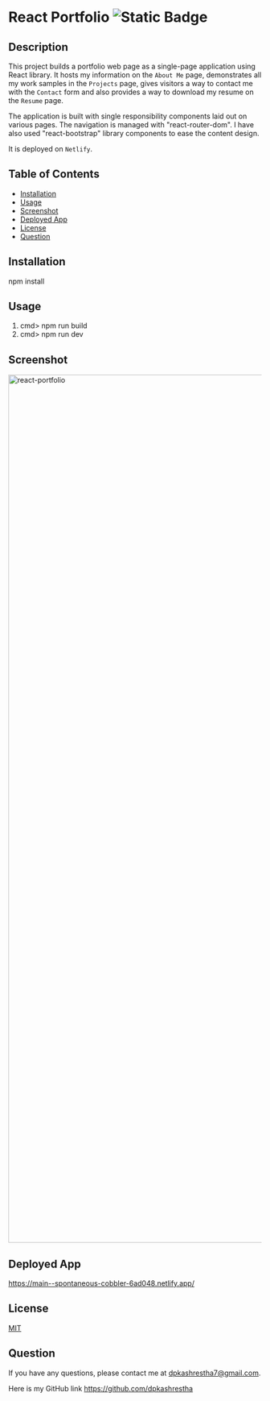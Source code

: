 # React Portfolio ![Static Badge](https://img.shields.io/badge/license-MIT-blue)

## Description

This project builds a portfolio web page as a single-page application using React library. It hosts my information on the `About Me` page, demonstrates all my work samples in the `Projects` page, gives visitors a way to contact me with the `Contact` form and also provides a way to download my resume on the `Resume` page.

The application is built with single responsibility components laid out on various pages. The navigation is managed with "react-router-dom". I have also used "react-bootstrap" library components to ease the content design.

It is deployed on `Netlify`.

## Table of Contents

- [Installation](#installation)
- [Usage](#usage)
- [Screenshot](#screenshot)
- [Deployed App](#deployed-app)
- [License](#license)
- [Question](#question)

## Installation

npm install

## Usage

1. cmd> npm run build
2. cmd> npm run dev

## Screenshot
 <img width="1724" alt="react-portfolio" src="https://github.com/dpkashrestha/react-portfolio/assets/142865374/c592e46b-e530-4614-912a-426d71a2842c">


## Deployed App

https://main--spontaneous-cobbler-6ad048.netlify.app/

## License

<a href=https://opensource.org/licenses/MIT>MIT</a>

## Question

If you have any questions, please contact me at dpkashrestha7@gmail.com.

Here is my GitHub link
https://github.com/dpkashrestha
